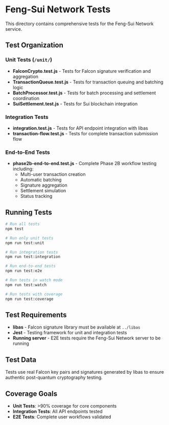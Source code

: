 # Feng-Sui Network Tests

This directory contains comprehensive tests for the Feng-Sui Network service.

## Test Organization

### Unit Tests (`/unit/`)
- **FalconCrypto.test.js** - Tests for Falcon signature verification and aggregation
- **TransactionQueue.test.js** - Tests for transaction queuing and batching logic
- **BatchProcessor.test.js** - Tests for batch processing and settlement coordination
- **SuiSettlement.test.js** - Tests for Sui blockchain integration

### Integration Tests
- **integration.test.js** - Tests for API endpoint integration with libas
- **transaction-flow.test.js** - Tests for complete transaction submission flow

### End-to-End Tests
- **phase2b-end-to-end.test.js** - Complete Phase 2B workflow testing including:
  - Multi-user transaction creation
  - Automatic batching
  - Signature aggregation
  - Settlement simulation
  - Status tracking

## Running Tests

```bash
# Run all tests
npm test

# Run only unit tests
npm run test:unit

# Run integration tests
npm run test:integration

# Run end-to-end tests
npm run test:e2e

# Run tests in watch mode
npm run test:watch

# Run tests with coverage
npm run test:coverage
```

## Test Requirements

- **libas** - Falcon signature library must be available at `../libas`
- **Jest** - Testing framework for unit and integration tests
- **Running server** - E2E tests require the Feng-Sui Network server to be running

## Test Data

Tests use real Falcon key pairs and signatures generated by libas to ensure authentic post-quantum cryptography testing.

## Coverage Goals

- **Unit Tests**: >90% coverage for core components
- **Integration Tests**: All API endpoints tested
- **E2E Tests**: Complete user workflows validated 
